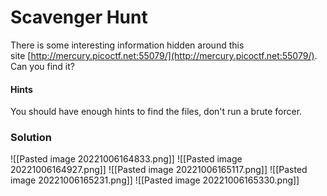 # Scavenger Hunt
There is some interesting information hidden around this site [http://mercury.picoctf.net:55079/](http://mercury.picoctf.net:55079/). Can you find it?

#### Hints
You should have enough hints to find the files, don't run a brute forcer.

### Solution
![[Pasted image 20221006164833.png]]
![[Pasted image 20221006164927.png]]
![[Pasted image 20221006165117.png]]
![[Pasted image 20221006165231.png]]
![[Pasted image 20221006165330.png]]
